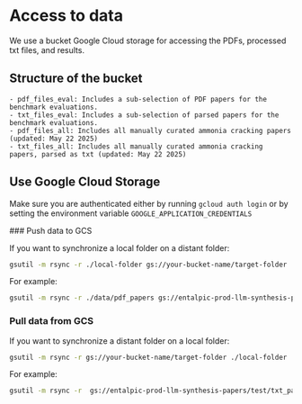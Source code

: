 # Access to data

We use a bucket Google Cloud storage for accessing the PDFs, processed txt files, and results.

## Structure of the bucket

```
- pdf_files_eval: Includes a sub-selection of PDF papers for the benchmark evaluations.
- txt_files_eval: Includes a sub-selection of parsed papers for the benchmark evaluations.
- pdf_files_all: Includes all manually curated ammonia cracking papers (updated: May 22 2025)
- txt_files_all: Includes all manually curated ammonia cracking papers, parsed as txt (updated: May 22 2025)
```

## Use Google Cloud Storage

Make sure you are authenticated either by running `gcloud auth login` or by setting the environment variable `GOOGLE_APPLICATION_CREDENTIALS`

### Push data to GCS

If you want to synchronize a local folder on a distant folder:

```sh
gsutil -m rsync -r ./local-folder gs://your-bucket-name/target-folder
```

For example:

```sh
gsutil -m rsync -r ./data/pdf_papers gs://entalpic-prod-llm-synthesis-papers/test/pdf_papers
```

### Pull data from GCS

If you want to synchronize a distant folder on a local folder:

```sh
gsutil -m rsync -r gs://your-bucket-name/target-folder ./local-folder 
```

For example:

```sh
gsutil -m rsync -r  gs://entalpic-prod-llm-synthesis-papers/test/txt_papers ./data/txt_papers
```
